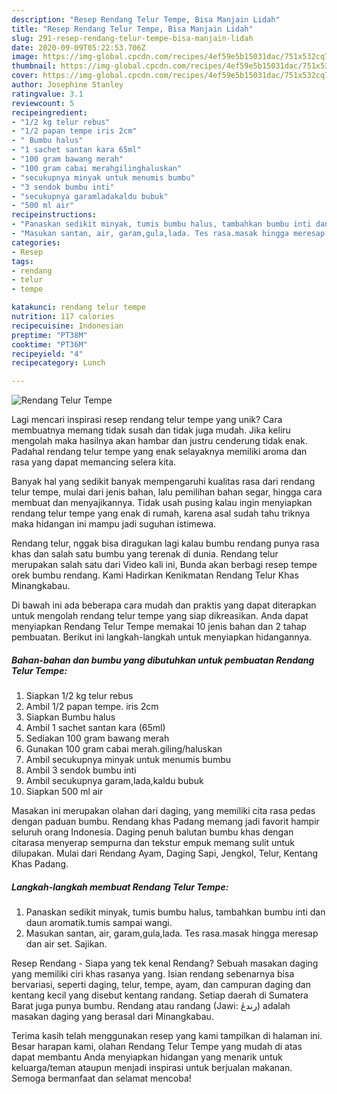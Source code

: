 ```yaml
---
description: "Resep Rendang Telur Tempe, Bisa Manjain Lidah"
title: "Resep Rendang Telur Tempe, Bisa Manjain Lidah"
slug: 291-resep-rendang-telur-tempe-bisa-manjain-lidah
date: 2020-09-09T05:22:53.706Z
image: https://img-global.cpcdn.com/recipes/4ef59e5b15031dac/751x532cq70/rendang-telur-tempe-foto-resep-utama.jpg
thumbnail: https://img-global.cpcdn.com/recipes/4ef59e5b15031dac/751x532cq70/rendang-telur-tempe-foto-resep-utama.jpg
cover: https://img-global.cpcdn.com/recipes/4ef59e5b15031dac/751x532cq70/rendang-telur-tempe-foto-resep-utama.jpg
author: Josephine Stanley
ratingvalue: 3.1
reviewcount: 5
recipeingredient:
- "1/2 kg telur rebus"
- "1/2 papan tempe iris 2cm"
- " Bumbu halus"
- "1 sachet santan kara 65ml"
- "100 gram bawang merah"
- "100 gram cabai merahgilinghaluskan"
- "secukupnya minyak untuk menumis bumbu"
- "3 sendok bumbu inti"
- "secukupnya garamladakaldu bubuk"
- "500 ml air"
recipeinstructions:
- "Panaskan sedikit minyak, tumis bumbu halus, tambahkan bumbu inti dan daun aromatik.tumis sampai wangi."
- "Masukan santan, air, garam,gula,lada. Tes rasa.masak hingga meresap dan air set. Sajikan."
categories:
- Resep
tags:
- rendang
- telur
- tempe

katakunci: rendang telur tempe 
nutrition: 117 calories
recipecuisine: Indonesian
preptime: "PT38M"
cooktime: "PT36M"
recipeyield: "4"
recipecategory: Lunch

---
```



![Rendang Telur Tempe](https://img-global.cpcdn.com/recipes/4ef59e5b15031dac/751x532cq70/rendang-telur-tempe-foto-resep-utama.jpg)

Lagi mencari inspirasi resep rendang telur tempe yang unik? Cara membuatnya memang tidak susah dan tidak juga mudah. Jika keliru mengolah maka hasilnya akan hambar dan justru cenderung tidak enak. Padahal rendang telur tempe yang enak selayaknya memiliki aroma dan rasa yang dapat memancing selera kita.

Banyak hal yang sedikit banyak mempengaruhi kualitas rasa dari rendang telur tempe, mulai dari jenis bahan, lalu pemilihan bahan segar, hingga cara membuat dan menyajikannya. Tidak usah pusing kalau ingin menyiapkan rendang telur tempe yang enak di rumah, karena asal sudah tahu triknya maka hidangan ini mampu jadi suguhan istimewa.

Rendang telur, nggak bisa diragukan lagi kalau bumbu rendang punya rasa khas dan salah satu bumbu yang terenak di dunia. Rendang telur merupakan salah satu dari Video kali ini, Bunda akan berbagi resep tempe orek bumbu rendang. Kami Hadirkan Kenikmatan Rendang Telur Khas Minangkabau.


Di bawah ini ada beberapa cara mudah dan praktis yang dapat diterapkan untuk mengolah rendang telur tempe yang siap dikreasikan. Anda dapat menyiapkan Rendang Telur Tempe memakai 10 jenis bahan dan 2 tahap pembuatan. Berikut ini langkah-langkah untuk menyiapkan hidangannya.

<!--inarticleads1-->

##### Bahan-bahan dan bumbu yang dibutuhkan untuk pembuatan Rendang Telur Tempe:

1. Siapkan 1/2 kg telur rebus
1. Ambil 1/2 papan tempe. iris 2cm
1. Siapkan  Bumbu halus
1. Ambil 1 sachet santan kara (65ml)
1. Sediakan 100 gram bawang merah
1. Gunakan 100 gram cabai merah.giling/haluskan
1. Ambil secukupnya minyak untuk menumis bumbu
1. Ambil 3 sendok bumbu inti
1. Ambil secukupnya garam,lada,kaldu bubuk
1. Siapkan 500 ml air


Masakan ini merupakan olahan dari daging, yang memiliki cita rasa pedas dengan paduan bumbu. Rendang khas Padang memang jadi favorit hampir seluruh orang Indonesia. Daging penuh balutan bumbu khas dengan citarasa menyerap sempurna dan tekstur empuk memang sulit untuk dilupakan. Mulai dari Rendang Ayam, Daging Sapi, Jengkol, Telur, Kentang Khas Padang. 

<!--inarticleads2-->

##### Langkah-langkah membuat Rendang Telur Tempe:

1. Panaskan sedikit minyak, tumis bumbu halus, tambahkan bumbu inti dan daun aromatik.tumis sampai wangi.
1. Masukan santan, air, garam,gula,lada. Tes rasa.masak hingga meresap dan air set. Sajikan.


Resep Rendang - Siapa yang tek kenal Rendang? Sebuah masakan daging yang memiliki ciri khas rasanya yang. Isian rendang sebenarnya bisa bervariasi, seperti daging, telur, tempe, ayam, dan campuran daging dan kentang kecil yang disebut kentang randang. Setiap daerah di Sumatera Barat juga punya bumbu. Rendang atau randang (Jawi: رندڠ) adalah masakan daging yang berasal dari Minangkabau. 

Terima kasih telah menggunakan resep yang kami tampilkan di halaman ini. Besar harapan kami, olahan Rendang Telur Tempe yang mudah di atas dapat membantu Anda menyiapkan hidangan yang menarik untuk keluarga/teman ataupun menjadi inspirasi untuk berjualan makanan. Semoga bermanfaat dan selamat mencoba!
